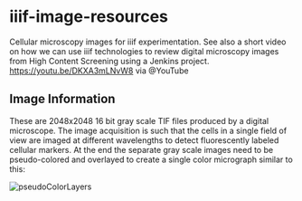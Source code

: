 # iiif-image-resources
Cellular microscopy images for iiif experimentation.
See also a short video on how we can use iiif technologies to review digital microscopy images from High Content Screening using a Jenkins project. https://youtu.be/DKXA3mLNvW8  via @YouTube
## Image Information
These are 2048x2048 16 bit gray scale TIF files produced by a digital microscope. 
The image acquisition is such that the cells in a single field of view  are imaged at different wavelengths to detect fluorescently labeled cellular markers. 
At the end the separate gray scale images need to be pseudo-colored and overlayed to create a single color micrograph similar to this:

![pseudoColorLayers](https://cloud.githubusercontent.com/assets/3408226/24419933/fe44e4d6-13be-11e7-951b-b59f120a38a9.png)
